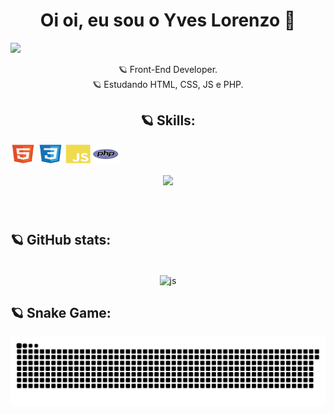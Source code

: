 <header>
 <!--
💫 Introduction:
-->

<h1> Oi oi, eu sou o Yves Lorenzo 🚀 </h1>
 
 <div align="left">
<img src="https://komarev.com/ghpvc/?username=ylqgodoy&label=PROFILE+VIEWS">
</div>

🪐 Front-End Developer.
<br>
🪐 Estudando HTML, CSS, JS e PHP.
 
 <h2> 🪐 Skills: </h2>

<div align="left">

 <img align="center" alt="HTML" height="30" width="40" src="https://raw.githubusercontent.com/devicons/devicon/master/icons/html5/html5-original.svg">
 <img align="center" alt="CSS" height="30" width="40" src="https://raw.githubusercontent.com/devicons/devicon/master/icons/css3/css3-original.svg">
 <img align="center" alt="Js" height="30" width="40" src="https://raw.githubusercontent.com/devicons/devicon/master/icons/javascript/javascript-plain.svg">
 <img align="center" alt="PHP" height="30" width="40" src="https://raw.githubusercontent.com/devicons/devicon/master/icons/php/php-original.svg
">
 
</div>
 <br>

<!--
👾 Gif:
-->
 
<div align="center">
 <img align="center" src="gif2.gif">
</div>
<br>

</header>

<main>

<h2> 🪐 GitHub stats: </h2>
<br>

<!--
📖 Read me status:
-->
  <div align="center">
   <img align="center" src="https://github-readme-stats.vercel.app/api/top-langs?username=ylqgodoy&locale=pt-br&hide_title=false&layout=compact&card_width=600&langs_count=12&theme=dark&hide_border=false" alt="js"/>
  </div>

<!--
🐍📊 Snake game contribution chart:
-->

<h2> 🪐 Snake Game: </h2>
 
<img alt="github contribution grid snake animation" src="https://raw.githubusercontent.com/muzayx/muzayx/output/github-contribution-grid-snake.svg">

</main>

